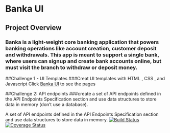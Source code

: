 # Banka UI
## Project Overview

### Banka is a light-weight core banking application that powers banking operations like account creation, customer deposit and withdrawals. This app is meant to support a single bank, where users can signup and create bank accounts online, but must visit the branch to withdraw or deposit money.


##Challenge 1 - UI Templates
###Creat UI templates with HTML , CSS , and Javascript
Click [Banka UI](https://ridbay.github.io/Banka/) to see the pages
 


##Challenge 2: API endpoints
###create a set of API endpoints defined in the API Endpoints Specification section and use data structures to store data in memory (don’t use a database).

A set of API endpoints defined in the API Endpoints Specification section and use data structures to store data in memory.
[![Build Status](https://travis-ci.org/ridbay/Banka.svg?branch=master)](https://travis-ci.org/ridbay/Banka) [![Coverage Status](https://coveralls.io/repos/github/ridbay/Banka/badge.svg?branch=master)](https://coveralls.io/github/ridbay/Banka?branch=master)

